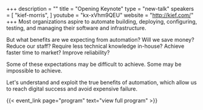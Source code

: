 +++
description = ""
title = "Opening Keynote"
type = "new-talk"
speakers = [
        "kief-morris",
]
youtube = "kx-xVhm9QEU"
website = "http://kief.com/"
+++
Most organizations aspire to automate building, deploying, configuring, testing, and managing their software and infrastructure.

But what benefits are we expecting from automation? Will we save money? Reduce our staff? Require less technical knowledge in-house? Achieve faster time to market? Improve reliability?

Some of these expectations may be difficult to achieve. Some may be impossible to achieve.

Let's understand and exploit the true benefits of automation, which allow us to reach digital success and avoid expensive failure.

{{< event_link page="program" text="view full program" >}}